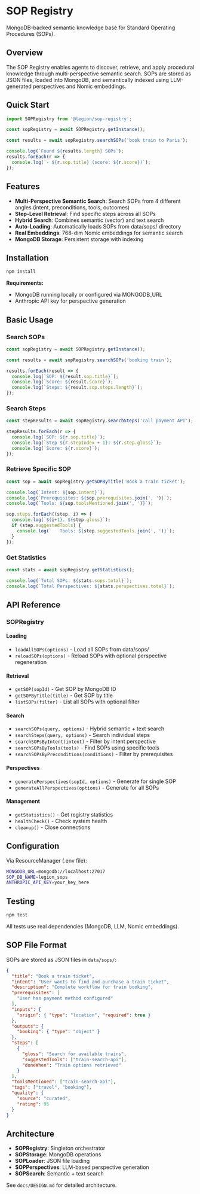 # SOP Registry

MongoDB-backed semantic knowledge base for Standard Operating Procedures (SOPs).

## Overview

The SOP Registry enables agents to discover, retrieve, and apply procedural knowledge through multi-perspective semantic search. SOPs are stored as JSON files, loaded into MongoDB, and semantically indexed using LLM-generated perspectives and Nomic embeddings.

## Quick Start

```javascript
import SOPRegistry from '@legion/sop-registry';

const sopRegistry = await SOPRegistry.getInstance();

const results = await sopRegistry.searchSOPs('book train to Paris');

console.log(`Found ${results.length} SOPs`);
results.forEach(r => {
  console.log(`- ${r.sop.title} (score: ${r.score})`);
});
```

## Features

- **Multi-Perspective Semantic Search**: Search SOPs from 4 different angles (intent, preconditions, tools, outcomes)
- **Step-Level Retrieval**: Find specific steps across all SOPs
- **Hybrid Search**: Combines semantic (vector) and text search
- **Auto-Loading**: Automatically loads SOPs from data/sops/ directory
- **Real Embeddings**: 768-dim Nomic embeddings for semantic search
- **MongoDB Storage**: Persistent storage with indexing

## Installation

```bash
npm install
```

**Requirements:**
- MongoDB running locally or configured via MONGODB_URL
- Anthropic API key for perspective generation

## Basic Usage

### Search SOPs

```javascript
const sopRegistry = await SOPRegistry.getInstance();

const results = await sopRegistry.searchSOPs('booking train');

results.forEach(result => {
  console.log(`SOP: ${result.sop.title}`);
  console.log(`Score: ${result.score}`);
  console.log(`Steps: ${result.sop.steps.length}`);
});
```

### Search Steps

```javascript
const stepResults = await sopRegistry.searchSteps('call payment API');

stepResults.forEach(r => {
  console.log(`SOP: ${r.sop.title}`);
  console.log(`Step ${r.stepIndex + 1}: ${r.step.gloss}`);
  console.log(`Score: ${r.score}`);
});
```

### Retrieve Specific SOP

```javascript
const sop = await sopRegistry.getSOPByTitle('Book a train ticket');

console.log(`Intent: ${sop.intent}`);
console.log(`Prerequisites: ${sop.prerequisites.join(', ')}`);
console.log(`Tools: ${sop.toolsMentioned.join(', ')}`);

sop.steps.forEach((step, i) => {
  console.log(`${i+1}. ${step.gloss}`);
  if (step.suggestedTools) {
    console.log(`   Tools: ${step.suggestedTools.join(', ')}`);
  }
});
```

### Get Statistics

```javascript
const stats = await sopRegistry.getStatistics();

console.log(`Total SOPs: ${stats.sops.total}`);
console.log(`Total Perspectives: ${stats.perspectives.total}`);
```

## API Reference

### SOPRegistry

#### Loading
- `loadAllSOPs(options)` - Load all SOPs from data/sops/
- `reloadSOPs(options)` - Reload SOPs with optional perspective regeneration

#### Retrieval
- `getSOP(sopId)` - Get SOP by MongoDB ID
- `getSOPByTitle(title)` - Get SOP by title
- `listSOPs(filter)` - List all SOPs with optional filter

#### Search
- `searchSOPs(query, options)` - Hybrid semantic + text search
- `searchSteps(query, options)` - Search individual steps
- `searchSOPsByIntent(intent)` - Filter by intent perspective
- `searchSOPsByTools(tools)` - Find SOPs using specific tools
- `searchSOPsByPreconditions(conditions)` - Filter by prerequisites

#### Perspectives
- `generatePerspectives(sopId, options)` - Generate for single SOP
- `generateAllPerspectives(options)` - Generate for all SOPs

#### Management
- `getStatistics()` - Get registry statistics
- `healthCheck()` - Check system health
- `cleanup()` - Close connections

## Configuration

Via ResourceManager (.env file):

```bash
MONGODB_URL=mongodb://localhost:27017
SOP_DB_NAME=legion_sops
ANTHROPIC_API_KEY=your_key_here
```

## Testing

```bash
npm test
```

All tests use real dependencies (MongoDB, LLM, Nomic embeddings).

## SOP File Format

SOPs are stored as JSON files in `data/sops/`:

```json
{
  "title": "Book a train ticket",
  "intent": "User wants to find and purchase a train ticket",
  "description": "Complete workflow for train booking",
  "prerequisites": [
    "User has payment method configured"
  ],
  "inputs": {
    "origin": { "type": "location", "required": true }
  },
  "outputs": {
    "booking": { "type": "object" }
  },
  "steps": [
    {
      "gloss": "Search for available trains",
      "suggestedTools": ["train-search-api"],
      "doneWhen": "Train options retrieved"
    }
  ],
  "toolsMentioned": ["train-search-api"],
  "tags": ["travel", "booking"],
  "quality": {
    "source": "curated",
    "rating": 95
  }
}
```

## Architecture

- **SOPRegistry**: Singleton orchestrator
- **SOPStorage**: MongoDB operations
- **SOPLoader**: JSON file loading
- **SOPPerspectives**: LLM-based perspective generation
- **SOPSearch**: Semantic + text search

See `docs/DESIGN.md` for detailed architecture.